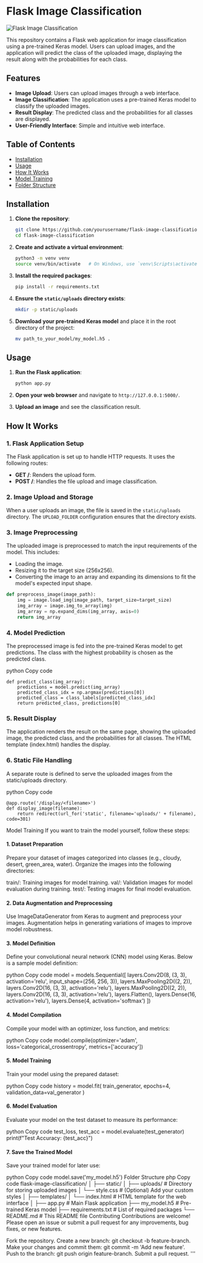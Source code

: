 # Flask Image Classification

![Flask Image Classification](https://your-image-link.com/banner.png)

This repository contains a Flask web application for image classification using a pre-trained Keras model. Users can upload images, and the application will predict the class of the uploaded image, displaying the result along with the probabilities for each class.

## Features

- **Image Upload**: Users can upload images through a web interface.
- **Image Classification**: The application uses a pre-trained Keras model to classify the uploaded images.
- **Result Display**: The predicted class and the probabilities for all classes are displayed.
- **User-Friendly Interface**: Simple and intuitive web interface.

## Table of Contents

- [Installation](#installation)
- [Usage](#usage)
- [How It Works](#how-it-works)
- [Model Training](#model-training)
- [Folder Structure](#folder-structure)


## Installation

1. **Clone the repository**:
    ```sh
    git clone https://github.com/yourusername/flask-image-classification.git
    cd flask-image-classification
    ```

2. **Create and activate a virtual environment**:
    ```sh
    python3 -m venv venv
    source venv/bin/activate   # On Windows, use `venv\Scripts\activate`
    ```

3. **Install the required packages**:
    ```sh
    pip install -r requirements.txt
    ```

4. **Ensure the `static/uploads` directory exists**:
    ```sh
    mkdir -p static/uploads
    ```

5. **Download your pre-trained Keras model** and place it in the root directory of the project:
    ```sh
    mv path_to_your_model/my_model.h5 .
    ```

## Usage

1. **Run the Flask application**:
    ```sh
    python app.py
    ```

2. **Open your web browser** and navigate to `http://127.0.0.1:5000/`.

3. **Upload an image** and see the classification result.

## How It Works

### 1. Flask Application Setup

The Flask application is set up to handle HTTP requests. It uses the following routes:
- **GET /**: Renders the upload form.
- **POST /**: Handles the file upload and image classification.

### 2. Image Upload and Storage

When a user uploads an image, the file is saved in the `static/uploads` directory. The `UPLOAD_FOLDER` configuration ensures that the directory exists.

### 3. Image Preprocessing

The uploaded image is preprocessed to match the input requirements of the model. This includes:
- Loading the image.
- Resizing it to the target size (256x256).
- Converting the image to an array and expanding its dimensions to fit the model's expected input shape.

```python
def preprocess_image(image_path):
    img = image.load_img(image_path, target_size=target_size)
    img_array = image.img_to_array(img)
    img_array = np.expand_dims(img_array, axis=0)
    return img_array
```

### 4. Model Prediction

The preprocessed image is fed into the pre-trained Keras model to get predictions. The class with the highest probability is chosen as the predicted class.

python
Copy code
```
def predict_class(img_array):
    predictions = model.predict(img_array)
    predicted_class_idx = np.argmax(predictions[0])
    predicted_class = class_labels[predicted_class_idx]
    return predicted_class, predictions[0]

```
### 5. Result Display
The application renders the result on the same page, showing the uploaded image, the predicted class, and the probabilities for all classes. The HTML template (index.html) handles the display.

### 6. Static File Handling
A separate route is defined to serve the uploaded images from the static/uploads directory.

python
Copy code
```
@app.route('/display/<filename>')
def display_image(filename):
    return redirect(url_for('static', filename='uploads/' + filename), code=301)
```
Model Training
If you want to train the model yourself, follow these steps:

#### 1. Dataset Preparation
Prepare your dataset of images categorized into classes (e.g., cloudy, desert, green_area, water). Organize the images into the following directories:

train/: Training images for model training.
val/: Validation images for model evaluation during training.
test/: Testing images for final model evaluation.
#### 2. Data Augmentation and Preprocessing
Use ImageDataGenerator from Keras to augment and preprocess your images. Augmentation helps in generating variations of images to improve model robustness.

#### 3. Model Definition
Define your convolutional neural network (CNN) model using Keras. Below is a sample model definition:

python
Copy code
model = models.Sequential([
    layers.Conv2D(8, (3, 3), activation='relu', input_shape=(256, 256, 3)),
    layers.MaxPooling2D((2, 2)),
    layers.Conv2D(16, (3, 3), activation='relu'),
    layers.MaxPooling2D((2, 2)),
    layers.Conv2D(16, (3, 3), activation='relu'),
    layers.Flatten(),
    layers.Dense(16, activation='relu'),
    layers.Dense(4, activation='softmax')
])
#### 4. Model Compilation
Compile your model with an optimizer, loss function, and metrics:

python
Copy code
model.compile(optimizer='adam',
              loss='categorical_crossentropy',
              metrics=['accuracy'])
#### 5. Model Training
Train your model using the prepared dataset:

python
Copy code
history = model.fit(
    train_generator,
    epochs=4,
    validation_data=val_generator
)
#### 6. Model Evaluation
Evaluate your model on the test dataset to measure its performance:

python
Copy code
test_loss, test_acc = model.evaluate(test_generator)
print(f"Test Accuracy: {test_acc}")
#### 7. Save the Trained Model
Save your trained model for later use:

python
Copy code
model.save('my_model.h5')
Folder Structure
php
Copy code
flask-image-classification/
│
├── static/
│   ├── uploads/           # Directory for storing uploaded images
│   └── style.css          # (Optional) Add your custom styles
│
├── templates/
│   └── index.html         # HTML template for the web interface
│
├── app.py                 # Main Flask application
├── my_model.h5            # Pre-trained Keras model
├── requirements.txt       # List of required packages
└── README.md              # This README file
Contributing
Contributions are welcome! Please open an issue or submit a pull request for any improvements, bug fixes, or new features.

Fork the repository.
Create a new branch: git checkout -b feature-branch.
Make your changes and commit them: git commit -m 'Add new feature'.
Push to the branch: git push origin feature-branch.
Submit a pull request.
'''

